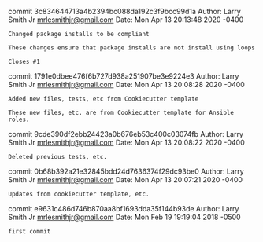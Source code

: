 commit 3c834644713a4b2394bc088da192c3f9bcc99d1a
Author: Larry Smith Jr <mrlesmithjr@gmail.com>
Date:   Mon Apr 13 20:13:48 2020 -0400

    Changed package installs to be compliant
    
    These changes ensure that package installs are not install using loops
    
    Closes #1

commit 1791e0dbee476f6b727d938a251907be3e9224e3
Author: Larry Smith Jr <mrlesmithjr@gmail.com>
Date:   Mon Apr 13 20:08:28 2020 -0400

    Added new files, tests, etc from Cookiecutter template
    
    These new files, etc. are from Cookiecutter template for Ansible roles.

commit 9cde390df2ebb24423a0b676eb53c400c03074fb
Author: Larry Smith Jr <mrlesmithjr@gmail.com>
Date:   Mon Apr 13 20:08:22 2020 -0400

    Deleted previous tests, etc.

commit 0b68b392a21e32845bdd24d7636374f29dc93be0
Author: Larry Smith Jr <mrlesmithjr@gmail.com>
Date:   Mon Apr 13 20:07:21 2020 -0400

    Updates from cookiecutter template, etc.

commit e9631c486d746b870aa8bf1693dda35f144b93de
Author: Larry Smith Jr <mrlesmithjr@gmail.com>
Date:   Mon Feb 19 19:19:04 2018 -0500

    first commit
